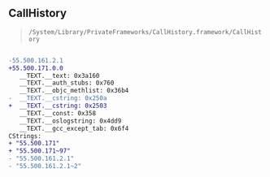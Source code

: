 ## CallHistory

> `/System/Library/PrivateFrameworks/CallHistory.framework/CallHistory`

```diff

-55.500.161.2.1
+55.500.171.0.0
   __TEXT.__text: 0x3a160
   __TEXT.__auth_stubs: 0x760
   __TEXT.__objc_methlist: 0x36b4
-  __TEXT.__cstring: 0x250a
+  __TEXT.__cstring: 0x2503
   __TEXT.__const: 0x358
   __TEXT.__oslogstring: 0x4dd9
   __TEXT.__gcc_except_tab: 0x6f4
CStrings:
+ "55.500.171"
+ "55.500.171~97"
- "55.500.161.2.1"
- "55.500.161.2.1~2"

```
